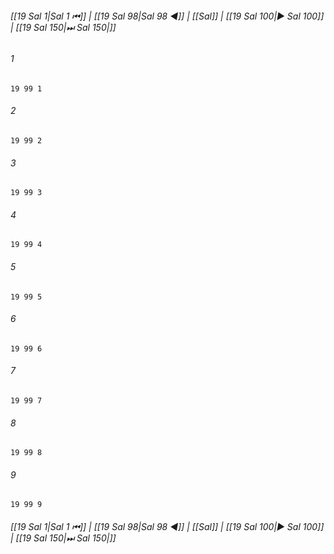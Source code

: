 
###### [[19 Sal 1|Sal 1 ⏮]] | [[19 Sal 98|Sal 98 ◀]] | [[Sal]] | [[19 Sal 100|▶ Sal 100]] | [[19 Sal 150|⏭ Sal 150|]]

###### 1
``` verse
19 99 1 
```
###### 2
``` verse
19 99 2 
```
###### 3
``` verse
19 99 3 
```
###### 4
``` verse
19 99 4 
```
###### 5
``` verse
19 99 5 
```
###### 6
``` verse
19 99 6 
```
###### 7
``` verse
19 99 7 
```
###### 8
``` verse
19 99 8 
```
###### 9
``` verse
19 99 9 
```

###### [[19 Sal 1|Sal 1 ⏮]] | [[19 Sal 98|Sal 98 ◀]] | [[Sal]] | [[19 Sal 100|▶ Sal 100]] | [[19 Sal 150|⏭ Sal 150|]]

